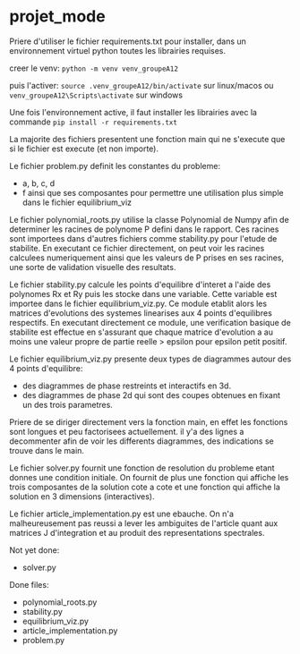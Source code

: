 # projet_mode

Priere d'utiliser le fichier requirements.txt pour installer, dans un
environnement virtuel python toutes les librairies requises.

creer le venv: `python -m venv venv_groupeA12`

puis l'activer: `source .venv_groupeA12/bin/activate` sur linux/macos
ou `venv_groupeA12\Scripts\activate` sur windows

Une fois l'environnement active, il faut installer les librairies avec la commande
`pip install -r requirements.txt`

La majorite des fichiers presentent une fonction main qui ne s'execute
que si le fichier est execute (et non importe).

Le fichier problem.py definit les constantes du probleme:
- a, b, c, d
- f ainsi que ses composantes pour permettre une utilisation plus
simple dans le fichier equilibrium_viz

Le fichier polynomial_roots.py utilise la classe Polynomial
de Numpy afin de determiner les racines de polynome P defini dans 
le rapport. Ces racines sont importees dans d'autres fichiers comme
stability.py pour l'etude de stabilite. En executant ce fichier 
directement, on peut voir les racines calculees numeriquement ainsi
que les valeurs de P prises en ses racines, une sorte de validation
visuelle des resultats.

Le fichier stability.py calcule les points d'equilibre d'interet
a l'aide des polynomes Rx et Ry puis les stocke dans une variable.
Cette variable est importee dans le fichier equilibrium_viz.py.
Ce module etablit alors les matrices d'evolutions des systemes linearises
aux 4 points d'equilibres respectifs.
En executant directement ce module, une verification basique de stabilite
est effectue en s'assurant que chaque matrice d'evolution a au moins
une valeur propre de partie reelle > epsilon pour epsilon petit positif.

Le fichier equilibrium_viz.py presente deux types de diagrammes autour des 4
points d'equilibre:
- des diagrammes de phase restreints et interactifs en 3d.
- des diagrammes de phase 2d qui sont des coupes obtenues en fixant
un des trois parametres.

Priere de se diriger directement vers la fonction main, en effet les
fonctions sont longues et peu factorisees actuellement. il y'a des lignes
a decommenter afin de voir les differents diagrammes, des indications se trouve
dans le main.

Le fichier solver.py fournit une fonction de resolution du probleme
etant donnes une condition initiale. On fournit de plus une fonction
qui affiche les trois composantes de la solution cote a cote et une
fonction qui affiche la solution en 3 dimensions (interactives).

Le fichier article_implementation.py est une ebauche. On n'a 
malheureusement pas reussi a lever les ambiguites de l'article
quant aux matrices J d'integration et au produit des representations
spectrales.


Not yet done:
- solver.py

Done files:
- polynomial_roots.py
- stability.py
- equilibrium_viz.py
- article_implementation.py
- problem.py
